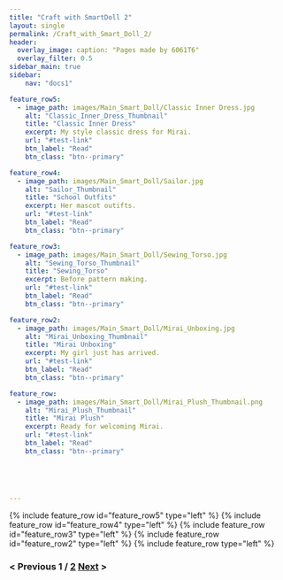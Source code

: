 ```yaml
---
title: "Craft with SmartDoll 2"
layout: single
permalink: /Craft_with_Smart_Doll_2/
header:
  overlay_image: caption: "Pages made by 6061T6"
  overlay_filter: 0.5
sidebar_main: true
sidebar:
    nav: "docs1"

feature_row5:
  - image_path: images/Main_Smart_Doll/Classic Inner Dress.jpg
    alt: "Classic_Inner_Dress_Thumbnail"
    title: "Classic Inner Dress"
    excerpt: My style classic dress for Mirai.
    url: "#test-link"
    btn_label: "Read"
    btn_class: "btn--primary"

feature_row4:
  - image_path: images/Main_Smart_Doll/Sailor.jpg
    alt: "Sailor_Thumbnail"
    title: "School Outfits"
    excerpt: Her mascot outifts.
    url: "#test-link"
    btn_label: "Read"
    btn_class: "btn--primary"

feature_row3:
  - image_path: images/Main_Smart_Doll/Sewing_Torso.jpg
    alt: "Sewing_Torso_Thumbnail"
    title: "Sewing_Torso"
    excerpt: Before pattern making.
    url: "#test-link"
    btn_label: "Read"
    btn_class: "btn--primary"

feature_row2:
  - image_path: images/Main_Smart_Doll/Mirai_Unboxing.jpg
    alt: "Mirai_Unboxing_Thumbnail"
    title: "Mirai Unboxing"
    excerpt: My girl just has arrived.
    url: "#test-link"
    btn_label: "Read"
    btn_class: "btn--primary"

feature_row:
  - image_path: images/Main_Smart_Doll/Mirai_Plush_Thumbnail.png
    alt: "Mirai_Plush_Thumbnail"
    title: "Mirai Plush"
    excerpt: Ready for welcoming Mirai.
    url: "#test-link"
    btn_label: "Read"
    btn_class: "btn--primary"





---
```

{% include feature_row id="feature_row5" type="left" %}
{% include feature_row id="feature_row4" type="left" %}
{% include feature_row id="feature_row3" type="left" %}
{% include feature_row id="feature_row2" type="left" %}
{% include feature_row type="left" %}

###  < Previous 1 / [2](/Craft_with_Smart_Doll_2) [Next](/Craft_with_Smart_Doll_2) >
